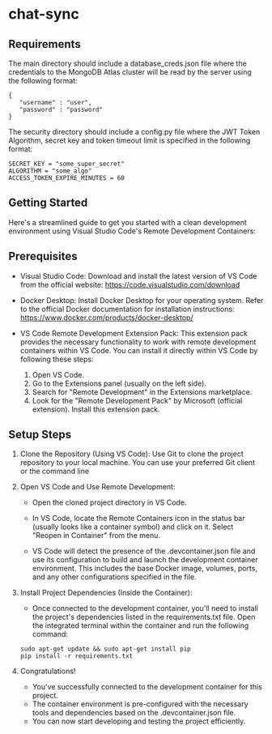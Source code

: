 # chat-sync

## Requirements 
The main directory should include a database_creds.json file where the credentials to the MongoDB Atlas cluster will be read by the server using the following format: 
```
{
   "username" : "user",
   "password" : "password"
}
```

The security directory should include a config.py file where the JWT Token Algorithm, secret key and token timeout limit is specified in the following format: 

```
SECRET_KEY = "some_super_secret"  
ALGORITHM = "some_algo"  
ACCESS_TOKEN_EXPIRE_MINUTES = 60 
```


## Getting Started 
Here's a streamlined guide to get you started with a clean development environment using Visual Studio Code's Remote Development Containers:

## Prerequisites 
- Visual Studio Code: Download and install the latest version of VS Code from the official website: https://code.visualstudio.com/download
- Docker Desktop: Install Docker Desktop for your operating system. Refer to the official Docker documentation for installation instructions: https://www.docker.com/products/docker-desktop/ 
- VS Code Remote Development Extension Pack: This extension pack provides the necessary functionality to work with remote development containers within VS Code. You can install it directly within VS Code by following these steps:

   1. Open VS Code.
   2. Go to the Extensions panel (usually on the left side).
   3. Search for "Remote Development" in the Extensions marketplace.
   4. Look for the "Remote Development Pack" by Microsoft (official extension). Install this extension pack.

## Setup Steps 
   1. Clone the Repository (Using VS Code): Use Git to clone the project repository to your local machine. You can use your preferred Git client or the command line
   2. Open VS Code and Use Remote Development:

      - Open the cloned project directory in VS Code.

      - In VS Code, locate the Remote Containers icon in the status bar (usually looks like a container symbol) and click on it. Select "Reopen in Container" from the menu.

      - VS Code will detect the presence of the .devcontainer.json file and use its configuration to build and launch the development container environment. This includes the base Docker image, volumes, ports, and any other configurations specified in the file.
   3. Install Project Dependencies (Inside the Container):
      - Once connected to the development container, you'll need to install the project's dependencies listed in the requirements.txt file. Open the integrated terminal within the container and run the following command:
      ```
      sudo apt-get update && sudo apt-get install pip
      pip install -r requirements.txt
      ```
   4. Congratulations! 
      - You've successfully connected to the development container for this project. 
      - The container environment is pre-configured with the necessary tools and dependencies based on the .devcontainer.json file. 
      - You can now start developing and testing the project efficiently.





